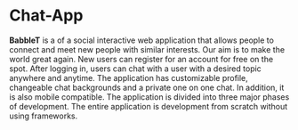 # Chat-App

**BabbleT** is a of a social interactive web application that allows people to connect and meet new people with similar interests. Our aim is to make the world great again. New users can register for an account for free on the spot. After logging in, users can chat with a user with a desired topic anywhere and anytime. The application has customizable profile, changeable chat backgrounds and a private one on one chat. In addition, it is also mobile compatible. The application is divided into three major phases of development. The entire application is development from scratch without using frameworks.      
